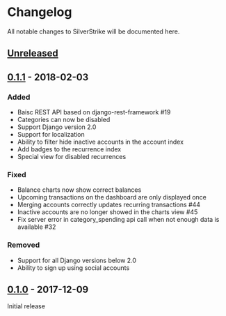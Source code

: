 # Changelog

All notable changes to SilverStrike will be documented here.

## [Unreleased](https://github.com/agstrike/silverstrike/compare/0.1.1...master)

## [0.1.1](https://github.com/agstrike/silverstrike/releases/tag/0.1.1) - 2018-02-03

### Added
* Baisc REST API based on django-rest-framework #19
* Categories can now be disabled
* Support Django version 2.0
* Support for localization
* Ability to filter hide inactive accounts in the account index
* Add badges to the recurrence index
* Special view for disabled recurrences

### Fixed
* Balance charts now show correct balances
* Upcoming transactions on the dashboard are only displayed once
* Merging accounts correctly updates recurring transactions #44
* Inactive accounts are no longer showed in the charts view #45
* Fix server error in category_spending api call when not enough data is available #32

### Removed
* Support for all Django versions below 2.0
* Ability to sign up using social accounts

## [0.1.0](https://github.com/agstrike/silverstrike/releases/tag/0.1.0) - 2017-12-09

Initial release
